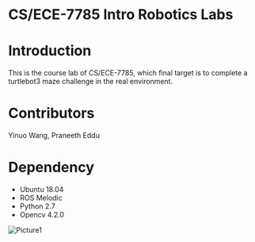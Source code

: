 # CS/ECE-7785 Intro Robotics Labs

# Introduction
This is the course lab of CS/ECE-7785, which final target is to complete a turtlebot3 maze challenge in the real environment.

# Contributors
Yinuo Wang, Praneeth Eddu

# Dependency

* Ubuntu 18.04
* ROS Melodic
* Python 2.7
* Opencv 4.2.0

![Picture1](https://user-images.githubusercontent.com/69251304/164844511-468e37e7-05df-4af6-bb35-293ba6961cf1.png)
